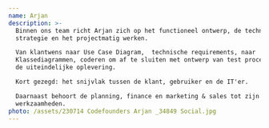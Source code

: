 ```yaml
---
name: Arjan
description: >-
  Binnen ons team richt Arjan zich op het functioneel ontwerp, de technische
  strategie en het projectmatig werken.  

  Van klantwens naar Use Case Diagram,  technische requirements, naar
  Klassediagrammen, coderen om af te sluiten met ontwerp van test procedures en
  de uiteindelijke oplevering.

  Kort gezegd: het snijvlak tussen de klant, gebruiker en de IT'er. 

  Daarnaast behoort de planning, finance en marketing & sales tot zijn
  werkzaamheden. 
photo: /assets/230714 Codefounders Arjan _34849 Social.jpg
---
```



